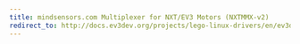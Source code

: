 ```yaml
---
title: mindsensors.com Multiplexer for NXT/EV3 Motors (NXTMMX-v2)
redirect_to: http://docs.ev3dev.org/projects/lego-linux-drivers/en/ev3dev-jessie/sensor_data.html#ms-nxtmmx
---
```

